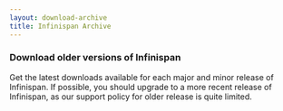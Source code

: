 ```yaml
---
layout: download-archive
title: Infinispan Archive
---
```


### Download older versions of Infinispan

Get the latest downloads available for each major and minor release of Infinispan. If possible, you should upgrade to a more recent release of Infinispan, as our support policy for older release is quite limited.
